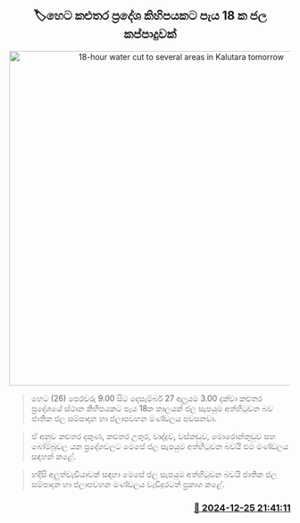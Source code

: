<p align='center'><b><h2 align='center' title='18-hour water cut to several areas in Kalutara tomorrow'>🏷හෙට කළුතර ප්‍රදේශ කිහිපයකට පැය 18 ක ජල කප්පාදුවක්</h2></b></p>
<p align='center'><img src='https://helakuru.sgp1.cdn.digitaloceanspaces.com/esana/images/lib/water-cut-thumb.jpg' width='600' alt='18-hour water cut to several areas in Kalutara tomorrow'></p>

> හෙට (26) පෙරවරු 9.00 සිට දෙසැම්බර් 27 අලුයම 3.00 දක්වා කළුතර ප්‍රදේශයේ ස්ථාන කිහිපයකට පැය 18ක කාලයක් ජල සැපයුම අත්හිටුවන බව ජාතික ජල සම්පාදන හා ජලාපවහන මණ්ඩලය පවසනවා.

> ඒ අනුව කළුතර දකුණ, කළුතර උතුර, වාද්දුව, වස්කඩුව, මොරොන්තුඩුව සහ බෝම්බුවල යන ප්‍රදේශවලට මෙසේ ජල සැපයුම අත්හිටුවන බවයි එම මණ්ඩලය සඳහන් කළේ.

> හදිසි අලුත්වැඩියාවක් සඳහා මෙසේ ජල සැපයුම අත්හිටුවන බවයි ජාතික ජල සම්පාදන හා ජලාපවහන මණ්ඩලය වැඩිදුරටත් ප්‍රකාශ කළේ. 



<h3 align='right'><a href='https://www.helakuru.lk/esana/p/106128/'>📅 2024-12-25 21:41:11</a></h3>
